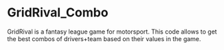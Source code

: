 # GridRival_Combo

GridRival is a fantasy league game for motorsport. 
This code allows to get the best combos of drivers+team based on their values in the game.
